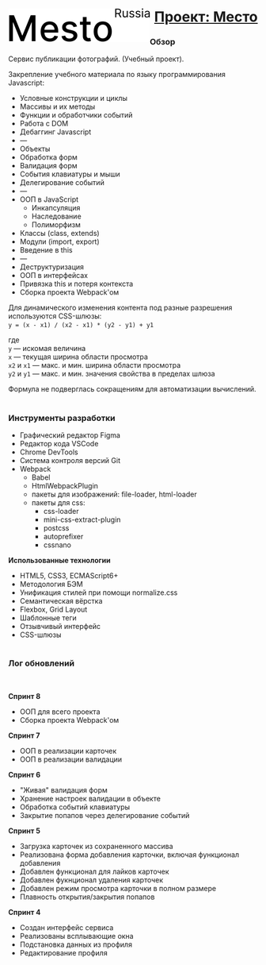 
<h1 align="right"><a href="https://script-ninja.github.io/mesto/index.html" target="_blank"><img src="./src/images/header__logo_dark.svg" align="left">Проект: Место</a></h1>

### Обзор

Сервис публикации фотографий. (Учебный проект).

Закрепление учебного материала по языку программирования Javascript:
- Условные конструкции и циклы
- Массивы и их методы
- Функции и обработчики событий
- Работа с DOM
- Дебаггинг Javascript
- —
- Объекты
- Обработка форм
- Валидация форм
- События клавиатуры и мыши
- Делегирование событий
- —
- ООП в JavaScript
    - Инкапсуляция
    - Наследование
    - Полиморфизм
- Классы (class, extends)
- Модули (import, export)
- Введение в this
- —
- Деструктуризация
- ООП в интерфейсах
- Привязка this и потеря контекста
- Сборка проекта Webpack'ом

Для динамического изменения контента под разные разрешения используются CSS-шлюзы:<br>
`y = (x - x1) / (x2 - x1) * (y2 - y1) + y1`

где<br>
`y` — искомая величина<br>
`x` — текущая ширина области просмотра<br>
`x2` и `x1` — макс. и мин. ширина области просмотра<br>
`y2` и `y1` — макс. и мин. значения свойства в пределах шлюза<br>

Формула не подверглась сокращениям для автоматизации вычислений.<br>

#

### Инструменты разработки
- Графический редактор Figma
- Редактор кода VSCode
- Chrome DevTools
- Система контроля версий Git
- Webpack
    - Babel
    - HtmlWebpackPlugin
    - пакеты для изображений: file-loader, html-loader
    - пакеты для css:
        - css-loader
        - mini-css-extract-plugin
        - postcss
        - autoprefixer
        - cssnano

**Использованные технологии**
- HTML5, CSS3, ECMAScript6+
- Методология БЭМ
- Унификация стилей при помощи normalize.css
- Семантическая вёрстка
- Flexbox, Grid Layout
- Шаблонные теги
- Отзывчивый интерфейс
- CSS-шлюзы

#

### Лог обновлений
<br>

**Спринт 8**
- ООП для всего проекта
- Сборка проекта Webpack'ом

**Спринт 7**
- ООП в реализации карточек
- ООП в реализации валидации

**Спринт 6**
- "Живая" валидация форм
- Хранение настроек валидации в объекте
- Обработка событий клавиатуры
- Закрытие попапов через делегирование событий

**Спринт 5**
- Загрузка карточек из сохраненного массива
- Реализована форма добавления карточки, включая функционал добавления
- Добавлен функционал для лайков карточек
- Добавлен фукнционал удаления карточек
- Добавлен режим просмотра карточки в полном размере
- Плавность открытия/закрытия попапов

**Спринт 4**
- Создан интерфейс сервиса
- Реализованы всплывающие окна
- Подстановка данных из профиля
- Редактирование профиля
